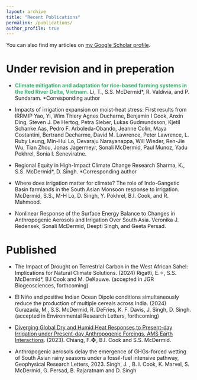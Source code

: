 ```yaml
---
layout: archive
title: "Recent Publications"
permalink: /publications/
author_profile: true
---
```


You can also find my articles on <a href="{{site.author.googlescholar}}">my Google Scholar profile</a>.

# Under revision and in preperation

* <span style="color: MediumSeaGreen;"><strong>Climate mitigation and adaptation for rice-based farming systems in the Red River Delta, Vietnam.</strong></span>
Li, T., S.S. McDermid*, R. Valdivia, and P. Sundaram. 
*Corresponding author

* Impacts of irrigation expansion on moist-heat stress: First results from IRRMIP
Yao, Yi, Wim Thiery Agnes Ducharne, Benjamin I Cook, Anxin Ding, Steven J. De Hertog, Petra Sieber, Lukas Gudmundsson, Kjetil Schanke Aas, Pedro F. Arboleda-Obando, Jeanne Colin, Maya Costantini, Bertrand Decharme, David M. Lawrence, Peter Lawrence, L. Ruby Leung, Min-Hui Lo, Devaraju Narayanappa, Will Wieder, Ren-Jie Wu, Tian Zhou, Jonas Jagermeyr, Sonali McDermid, Paul Munoz, Yadu Pokhrel, Sonia I. Seneviratne. 

* Regional Equity in High-Impact Climate Change Research
Sharma, K., S.S. McDermid*, D. Singh. 
*Corresponding author

* Where does irrigation matter for climate? The role of Indo-Gangetic Basin farmlands in the South Asian Monsoon response to irrigation.
McDermid, S.S., M-H Lo, D. Singh, Y. Pokhrel, B.I. Cook, and R. Mahmood.

* Nonlinear Response of the Surface Energy Balance to Changes in Anthropogenic Aerosols and Irrigation Over South Asia.
Veronika J. Redensek, Sonali McDermid, Deepti Singh, and Geeta Persad.


# Published

* The Impact of Drought on Terrestrial Carbon in the West African Sahel: Implications for Natural Climate Solutions. (2024) Rigatti, E.✧, S.S. McDermid*, B.I Cook and M. DeKauwe. (accepted in JGR Biogeosciences, forthcoming)

* El Niño and positive Indian Ocean Dipole conditions simultaneously reduce the production of multiple cereals across India. (2024) Gurazada, M., S.S. McDermid, R. DeFries, K. F. Davis, J. Singh, D. Singh. (accepted in Environmental Research Letters, forthcoming)

* <a href="https://doi.org/10.1175/EI-D-23-0006.1">Diverging Global Dry and Humid Heat Responses to Present-day Irrigation under Present-day Anthropogenic Forcings, AMS Earth Interactions</a>. (2023). Chiang, F.❖, B.I. Cook and S.S. McDermid. 

*  Anthropogenic aerosols delay the emergence of GHGs-forced wetting of South Asian rainy seasons under a fossil-fuel intensive pathway, Geophysical Research Letters, 2023. Singh, J. , B. I. Cook, K. Marvel, S. McDermid, G. Persad, B. Rajaratnam and D. Singh


